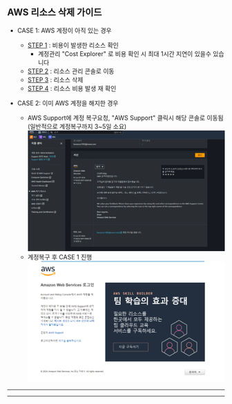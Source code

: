 
## AWS 리소스 삭제 가이드
 - CASE 1: AWS 계정이 아직 있는 경우
   - [STEP 1](/Delete/STEP1.md) : 비용이 발생한 리소스 확인
      - 계정관리 "Cost Explorer" 로 비용 확인 시 최대 1시간 지연이 있을수 있습니다
   - [STEP 2](/Delete/STEP2.md) : 리소스 관리 콘솔로 이동
   - [STEP 3](/Delete/STEP3.md) : 리소스 삭제
   - [STEP 4](/Delete/STEP4.md) : 리소스 비용 발생 재 확인

 - CASE 2: 이미 AWS 계정을 해지한 경우
   - AWS Support에 계정 복구요청, "AWS Support" 클릭시 해당 콘솔로 이동됨   
     (일반적으로 계정복구까지 3~5일 소요)
     ![alt text](image-24.png)
   - 계정복구 후 CASE 1 진행
     ![alt text](image-23.png)
***
***
